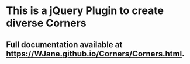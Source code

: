 This is a jQuery Plugin to create diverse Corners
=====================================================

Full documentation available at https://WJane.github.io/Corners/Corners.html.
----------------------------------------------------------------------------------
